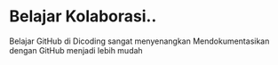 Belajar Kolaborasi..
==
Belajar GitHub di Dicoding sangat menyenangkan
Mendokumentasikan dengan GitHub menjadi lebih mudah

